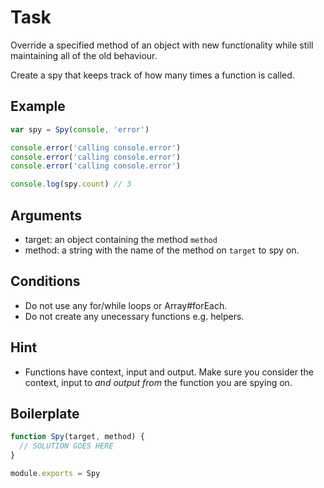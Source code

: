 # Task

Override a specified method of an object with new functionality while still maintaining all of the old
behaviour.

Create a spy that keeps track of how many times a function is called.

## Example

```js
var spy = Spy(console, 'error')

console.error('calling console.error')
console.error('calling console.error')
console.error('calling console.error')

console.log(spy.count) // 3
```

## Arguments

* target: an object containing the method `method`
* method: a string with the name of the method on `target` to spy on.

## Conditions

* Do not use any for/while loops or Array#forEach.
* Do not create any unecessary functions e.g. helpers.

## Hint

* Functions have context, input and output. Make sure you consider the context,
  input to *and output from* the function you are spying on.

## Boilerplate

```js
function Spy(target, method) {
  // SOLUTION GOES HERE
}

module.exports = Spy
```
